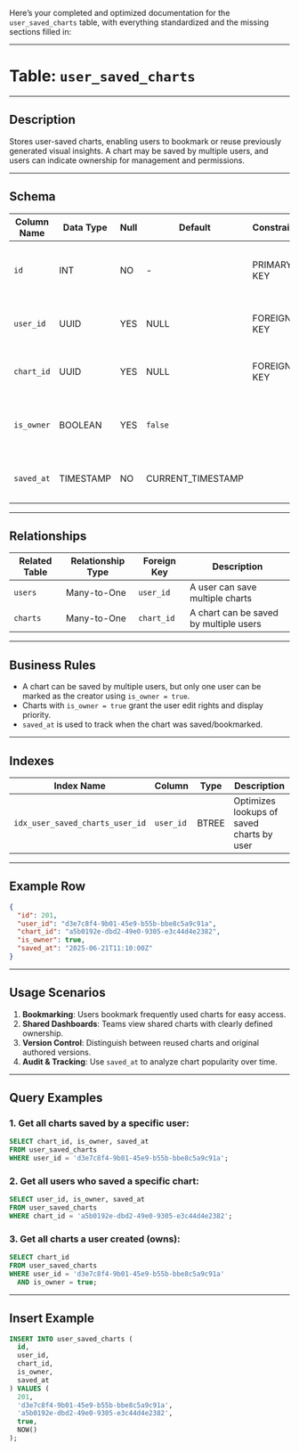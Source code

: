 Here’s your completed and optimized documentation for the `user_saved_charts` table, with everything standardized and the missing sections filled in:

---

# Table: `user_saved_charts`

---

## Description

Stores user-saved charts, enabling users to bookmark or reuse previously generated visual insights. A chart may be saved by multiple users, and users can indicate ownership for management and permissions.

---

## Schema

| Column Name | Data Type | Null | Default            | Constraints | Description                                               |
| ----------- | --------- | ---- | ------------------ | ----------- | --------------------------------------------------------- |
| `id`        | INT       | NO   | -                  | PRIMARY KEY | Unique identifier for each saved chart record             |
| `user_id`   | UUID      | YES  | NULL               | FOREIGN KEY | References the user who saved the chart                   |
| `chart_id`  | UUID      | YES  | NULL               | FOREIGN KEY | References the unique chart that was saved                |
| `is_owner`  | BOOLEAN   | YES  | `false`            |             | Indicates if the user is the creator (owner) of the chart |
| `saved_at`  | TIMESTAMP | NO   | CURRENT\_TIMESTAMP |             | Timestamp of when the chart was saved                     |

---

## Relationships

| Related Table | Relationship Type | Foreign Key | Description                            |
| ------------- | ----------------- | ----------- | -------------------------------------- |
| `users`       | Many-to-One       | `user_id`   | A user can save multiple charts        |
| `charts`      | Many-to-One       | `chart_id`  | A chart can be saved by multiple users |

---

## Business Rules

* A chart can be saved by multiple users, but only one user can be marked as the creator using `is_owner = true`.
* Charts with `is_owner = true` grant the user edit rights and display priority.
* `saved_at` is used to track when the chart was saved/bookmarked.

---

## Indexes

| Index Name                      | Column    | Type  | Description                               |
| ------------------------------- | --------- | ----- | ----------------------------------------- |
| `idx_user_saved_charts_user_id` | `user_id` | BTREE | Optimizes lookups of saved charts by user |

---

## Example Row

```json
{
  "id": 201,
  "user_id": "d3e7c8f4-9b01-45e9-b55b-bbe8c5a9c91a",
  "chart_id": "a5b0192e-dbd2-49e0-9305-e3c44d4e2382",
  "is_owner": true,
  "saved_at": "2025-06-21T11:10:00Z"
}
```

---

## Usage Scenarios

1. **Bookmarking**: Users bookmark frequently used charts for easy access.
2. **Shared Dashboards**: Teams view shared charts with clearly defined ownership.
3. **Version Control**: Distinguish between reused charts and original authored versions.
4. **Audit & Tracking**: Use `saved_at` to analyze chart popularity over time.

---

## Query Examples

### 1. Get all charts saved by a specific user:

```sql
SELECT chart_id, is_owner, saved_at
FROM user_saved_charts
WHERE user_id = 'd3e7c8f4-9b01-45e9-b55b-bbe8c5a9c91a';
```

### 2. Get all users who saved a specific chart:

```sql
SELECT user_id, is_owner, saved_at
FROM user_saved_charts
WHERE chart_id = 'a5b0192e-dbd2-49e0-9305-e3c44d4e2382';
```

### 3. Get all charts a user created (owns):

```sql
SELECT chart_id
FROM user_saved_charts
WHERE user_id = 'd3e7c8f4-9b01-45e9-b55b-bbe8c5a9c91a'
  AND is_owner = true;
```

---

## Insert Example

```sql
INSERT INTO user_saved_charts (
  id,
  user_id,
  chart_id,
  is_owner,
  saved_at
) VALUES (
  201,
  'd3e7c8f4-9b01-45e9-b55b-bbe8c5a9c91a',
  'a5b0192e-dbd2-49e0-9305-e3c44d4e2382',
  true,
  NOW()
);
```
